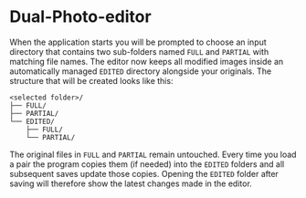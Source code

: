 # Dual-Photo-editor

When the application starts you will be prompted to choose an input
directory that contains two sub-folders named `FULL` and `PARTIAL` with
matching file names. The editor now keeps all modified images inside an
automatically managed `EDITED` directory alongside your originals. The
structure that will be created looks like this:

```
<selected folder>/
├── FULL/
├── PARTIAL/
└── EDITED/
    ├── FULL/
    └── PARTIAL/
```

The original files in `FULL` and `PARTIAL` remain untouched. Every time
you load a pair the program copies them (if needed) into the `EDITED`
folders and all subsequent saves update those copies. Opening the
`EDITED` folder after saving will therefore show the latest changes made
in the editor.
